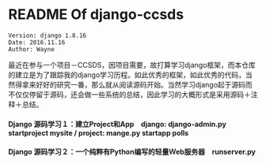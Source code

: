 README Of django-ccsds
====

	Version: django 1.8.16 
	Date: 2016.11.16
	Author: Wayne

最近在参与一个项目－CCSDS，因项目需要，故打算学习django框架，而本仓库的建立是为了跟踪我的django学习历程。如此优秀的框架，如此优秀的代码，当然得拿来好好的研究一番，那么就从阅读源码开始。当然学习django起于源码而不仅仅停留于源码，还会做一些系统的总结，因此学习的大概形式是采用源码＋注释＋总结。

 #### Django 源码学习１：建立Project和App　django: django-admin.py startproject mysite /  project: mange.py startapp polls

 #### Django 源码学习２：一个纯粹有Python编写的轻量Ｗeb服务器　runserver.py


